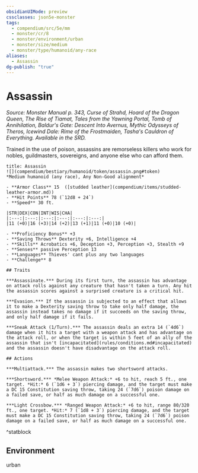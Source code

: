 ```yaml
---
obsidianUIMode: preview
cssclasses: json5e-monster
tags:
  - compendium/src/5e/mm
  - monster/cr/8
  - monster/environment/urban
  - monster/size/medium
  - monster/type/humanoid/any-race
aliases:
  - Assassin
dg-publish: "true"
---
```

# Assassin
*Source: Monster Manual p. 343, Curse of Strahd, Hoard of the Dragon Queen, The Rise of Tiamat, Tales from the Yawning Portal, Tomb of Annihilation, Baldur's Gate: Descent Into Avernus, Mythic Odysseys of Theros, Icewind Dale: Rime of the Frostmaiden, Tasha's Cauldron of Everything. Available in the SRD.*  

Trained in the use of poison, assassins are remorseless killers who work for nobles, guildmasters, sovereigns, and anyone else who can afford them.

```ad-statblock
title: Assassin
![](compendium/bestiary/humanoid/token/assassin.png#token)
*Medium humanoid (any race), Any Non-Good alignment*

- **Armor Class** 15  ([studded leather](compendium/items/studded-leather-armor.md))
- **Hit Points** 78 (`12d8 + 24`)
- **Speed** 30 ft.

|STR|DEX|CON|INT|WIS|CHA|
|:---:|:---:|:---:|:---:|:---:|:---:|
|11 (+0)|16 (+3)|14 (+2)|13 (+1)|11 (+0)|10 (+0)|

- **Proficiency Bonus** +3
- **Saving Throws** Dexterity +6, Intelligence +4
- **Skills** Acrobatics +6, Deception +3, Perception +3, Stealth +9
- **Senses** passive Perception 13
- **Languages** Thieves' cant plus any two languages
- **Challenge** 8

## Traits

***Assassinate.*** During its first turn, the assassin has advantage on attack rolls against any creature that hasn't taken a turn. Any hit the assassin scores against a surprised creature is a critical hit.

***Evasion.*** If the assassin is subjected to an effect that allows it to make a Dexterity saving throw to take only half damage, the assassin instead takes no damage if it succeeds on the saving throw, and only half damage if it fails.

***Sneak Attack (1/Turn).*** The assassin deals an extra 14 (`4d6`) damage when it hits a target with a weapon attack and has advantage on the attack roll, or when the target is within 5 feet of an ally of the assassin that isn't [incapacitated](rules/conditions.md#incapacitated) and the assassin doesn't have disadvantage on the attack roll.

## Actions

***Multiattack.*** The assassin makes two shortsword attacks.

***Shortsword.*** *Melee Weapon Attack:* +6 to hit, reach 5 ft., one target. *Hit:* 6 (`1d6 + 3`) piercing damage, and the target must make a DC 15 Constitution saving throw, taking 24 (`7d6`) poison damage on a failed save, or half as much damage on a successful one.

***Light Crossbow.*** *Ranged Weapon Attack:* +6 to hit, range 80/320 ft., one target. *Hit:* 7 (`1d8 + 3`) piercing damage, and the target must make a DC 15 Constitution saving throw, taking 24 (`7d6`) poison damage on a failed save, or half as much damage on a successful one.
```
^statblock

## Environment

urban